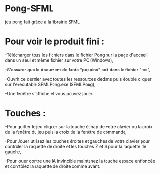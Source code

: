 # Pong-SFML
jeu pong fait grâce à la librairie SFML

# Pour voir le produit fini : 

-Télécharger tous les fichiers dans le fichier Pong sur la page d'accueil dans un seul et même fichier sur votre PC (Windows),

-S'assurer que le document de fonte "poppins" soit dans le fichier "res",

-Ouvrir ce dernier avec toutes les ressources dedans puis double cliquer sur l'executable SFMLPong.exe (SFMLPong),

-Une fenêtre s'affiche et vous pouvez jouer.


# Touches : 

-Pour quitter le jeu cliquer sur la touche échap de votre clavier ou la croix de la fenêtre du jeu puis la croix de la fenêtre de commande,

-Pour Jouer utilisez les touches droites et gauches de votre clavier pour contrôler la raquette de droite et les touches Z et S pour la raquette de gauche,

-Pour jouer contre une IA invincible maintenez la touche espace enffoncée et conrtôlez la raquette de droite comme avant.

